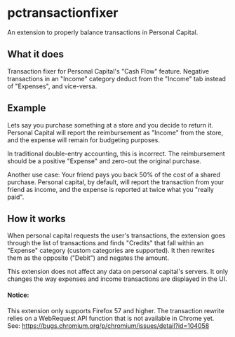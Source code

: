 # pctransactionfixer

An extension to properly balance transactions in Personal Capital.

## What it does

Transaction fixer for Personal Capital's "Cash Flow" feature. Negative
transactions in an "Income" category deduct from the "Income" tab instead of
"Expenses", and vice-versa.

## Example

Lets say you purchase something at a store and you decide to return it.
Personal Capital will report the reimbursement as "Income" from the store, and
the expense will remain for budgeting purposes.

In traditional double-entry accounting, this is incorrect. The reimbursement
should be a positive "Expense" and zero-out the original purchase.

Another use case: Your friend pays you back 50% of the cost of a shared
purchase. Personal capital, by default, will report the transaction from your
friend as income, and the expense is reported at twice what you "really paid".

## How it works

When personal capital requests the user's transactions, the extension goes
through the list of transactions and finds "Credits" that fall within an
"Expense" category (custom categories are supported). It then rewrites them as
the opposite ("Debit") and negates the amount.

This extension does not affect any data on personal capital's servers. It only
changes the way expenses and income transactions are displayed in the UI.

#### Notice:

This extension only supports Firefox 57 and higher. The transaction rewrite
relies on a WebRequest API function that is not available in Chrome yet. See:
https://bugs.chromium.org/p/chromium/issues/detail?id=104058

